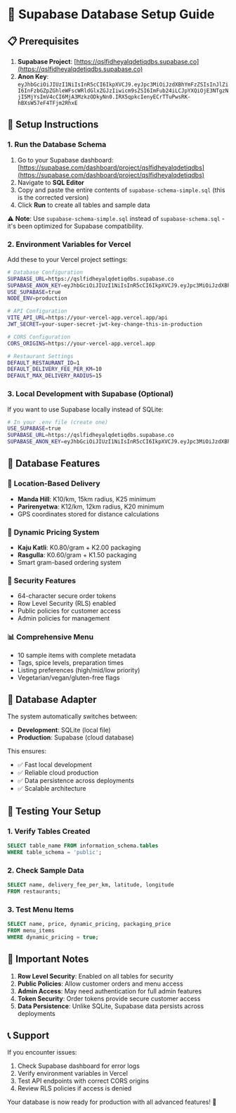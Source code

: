 # 🐘 Supabase Database Setup Guide

## 📋 Prerequisites

1. **Supabase Project**: [https://qslfidheyalqdetiqdbs.supabase.co](https://qslfidheyalqdetiqdbs.supabase.co)
2. **Anon Key**: `eyJhbGciOiJIUzI1NiIsInR5cCI6IkpXVCJ9.eyJpc3MiOiJzdXBhYmFzZSIsInJlZiI6InFzbGZpZGhleWFscWRldGlxZGJzIiwicm9sZSI6ImFub24iLCJpYXQiOjE3NTgzNjI5MjYsImV4cCI6MjA3MzkzODkyNn0.IRX5qpkcIenyECrTTuPwsRK-hBXsW57eF4TFjm2RhxE`

## 🚀 Setup Instructions

### 1. **Run the Database Schema**
1. Go to your Supabase dashboard: [https://supabase.com/dashboard/project/qslfidheyalqdetiqdbs](https://supabase.com/dashboard/project/qslfidheyalqdetiqdbs)
2. Navigate to **SQL Editor**
3. Copy and paste the entire contents of `supabase-schema-simple.sql` (this is the corrected version)
4. Click **Run** to create all tables and sample data

⚠️ **Note**: Use `supabase-schema-simple.sql` instead of `supabase-schema.sql` - it's been optimized for Supabase compatibility.

### 2. **Environment Variables for Vercel**
Add these to your Vercel project settings:

```bash
# Database Configuration
SUPABASE_URL=https://qslfidheyalqdetiqdbs.supabase.co
SUPABASE_ANON_KEY=eyJhbGciOiJIUzI1NiIsInR5cCI6IkpXVCJ9.eyJpc3MiOiJzdXBhYmFzZSIsInJlZiI6InFzbGZpZGhleWFscWRldGlxZGJzIiwicm9sZSI6ImFub24iLCJpYXQiOjE3NTgzNjI5MjYsImV4cCI6MjA3MzkzODkyNn0.IRX5qpkcIenyECrTTuPwsRK-hBXsW57eF4TFjm2RhxE
USE_SUPABASE=true
NODE_ENV=production

# API Configuration
VITE_API_URL=https://your-vercel-app.vercel.app/api
JWT_SECRET=your-super-secret-jwt-key-change-this-in-production

# CORS Configuration
CORS_ORIGINS=https://your-vercel-app.vercel.app

# Restaurant Settings
DEFAULT_RESTAURANT_ID=1
DEFAULT_DELIVERY_FEE_PER_KM=10
DEFAULT_MAX_DELIVERY_RADIUS=15
```

### 3. **Local Development with Supabase** (Optional)
If you want to use Supabase locally instead of SQLite:

```bash
# In your .env file (create one)
USE_SUPABASE=true
SUPABASE_URL=https://qslfidheyalqdetiqdbs.supabase.co
SUPABASE_ANON_KEY=eyJhbGciOiJIUzI1NiIsInR5cCI6IkpXVCJ9.eyJpc3MiOiJzdXBhYmFzZSIsInJlZiI6InFzbGZpZGhleWFscWRldGlxZGJzIiwicm9sZSI6ImFub24iLCJpYXQiOjE3NTgzNjI5MjYsImV4cCI6MjA3MzkzODkyNn0.IRX5qpkcIenyECrTTuPwsRK-hBXsW57eF4TFjm2RhxE
```

## 🌟 **Database Features**

### 📍 **Location-Based Delivery**
- **Manda Hill**: K10/km, 15km radius, K25 minimum
- **Parirenyetwa**: K12/km, 12km radius, K20 minimum
- GPS coordinates stored for distance calculations

### 🍯 **Dynamic Pricing System**
- **Kaju Katli**: K0.80/gram + K2.00 packaging
- **Rasgulla**: K0.60/gram + K1.50 packaging
- Smart gram-based ordering system

### 🔐 **Security Features**
- 64-character secure order tokens
- Row Level Security (RLS) enabled
- Public policies for customer access
- Admin policies for management

### 📊 **Comprehensive Menu**
- 10 sample items with complete metadata
- Tags, spice levels, preparation times
- Listing preferences (high/mid/low priority)
- Vegetarian/vegan/gluten-free flags

## 🔧 **Database Adapter**

The system automatically switches between:
- **Development**: SQLite (local file)
- **Production**: Supabase (cloud database)

This ensures:
- ✅ Fast local development
- ✅ Reliable cloud production
- ✅ Data persistence across deployments
- ✅ Scalable architecture

## 🧪 **Testing Your Setup**

### 1. **Verify Tables Created**
```sql
SELECT table_name FROM information_schema.tables 
WHERE table_schema = 'public';
```

### 2. **Check Sample Data**
```sql
SELECT name, delivery_fee_per_km, latitude, longitude 
FROM restaurants;
```

### 3. **Test Menu Items**
```sql
SELECT name, price, dynamic_pricing, packaging_price 
FROM menu_items 
WHERE dynamic_pricing = true;
```

## 🚨 **Important Notes**

1. **Row Level Security**: Enabled on all tables for security
2. **Public Policies**: Allow customer orders and menu access
3. **Admin Access**: May need authentication for full admin features
4. **Token Security**: Order tokens provide secure customer access
5. **Data Persistence**: Unlike SQLite, Supabase data persists across deployments

## 📞 **Support**

If you encounter issues:
1. Check Supabase dashboard for error logs
2. Verify environment variables in Vercel
3. Test API endpoints with correct CORS origins
4. Review RLS policies if access is denied

Your database is now ready for production with all advanced features! 🎉
